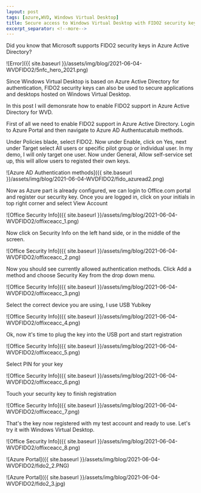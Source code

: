 ```yaml
---
layout: post
tags: [azure,WVD, Windows Virtual Desktop]
title: Secure access to Windows Virtual Desktop with FIDO2 security keys
excerpt_separator: <!--more-->
---
```

Did you know that Microsoft supports FIDO2 security keys in Azure Active Directory? 

![Error]({{ site.baseurl }}/assets/img/blog/2021-06-04-WVDFIDO2/5nfc_hero_2021.png)

<!--more-->

Since Windows Virtual Desktop is based on Azure Active Directory for authentication, FIDO2 security keys can also be used to secure applications and desktops hosted on Windows Virtual Desktop.

In this post I will demonsrate how to enable FIDO2 support in Azure Active Directory for WVD.

First of all we need to enable FIDO2 support in Azure Active Directory.
Login to Azure Portal and then navigate to Azure AD Authentucatuib methods.

Under Policies blade, select FIDO2. Now under Enable, click on Yes, next under Target select All users or specific pilot group or individual user. In my demo, I will only target one user.
Now under General, Allow self-service set up, this will allow users to registed their own keys.

![Azure AD Authentication methods]({{ site.baseurl }}/assets/img/blog/2021-06-04-WVDFIDO2/fido_azuread2.png)

Now as Azure part is already configured, we can login to Office.com portal and register our security key.
Once you are logged in, click on your initials in top right corner and select View Account

![Office Security Info]({{ site.baseurl }}/assets/img/blog/2021-06-04-WVDFIDO2/offixceacc_1.png)

Now click on Security Info on the left hand side, or in the middle of the screen.
 
![Office Security Info]({{ site.baseurl }}/assets/img/blog/2021-06-04-WVDFIDO2/offixceacc_2.png)

Now you should see currently allowed authentication methods. Click Add a method and choose Security Key from the drop down menu.

![Office Security Info]({{ site.baseurl }}/assets/img/blog/2021-06-04-WVDFIDO2/offixceacc_3.png)

Select the correct device you are using, I use USB Yubikey 

![Office Security Info]({{ site.baseurl }}/assets/img/blog/2021-06-04-WVDFIDO2/offixceacc_4.png)

Ok, now it's time to plug the key into the USB port and start registration

![Office Security Info]({{ site.baseurl }}/assets/img/blog/2021-06-04-WVDFIDO2/offixceacc_5.png)

Select PIN for your key

![Office Security Info]({{ site.baseurl }}/assets/img/blog/2021-06-04-WVDFIDO2/offixceacc_6.png)

Touch your security key to finish registration

![Office Security Info]({{ site.baseurl }}/assets/img/blog/2021-06-04-WVDFIDO2/offixceacc_7.png)

That's the key now registered with my test account and ready to use. Let's try it with Windows Virtual Desktop.

![Office Security Info]({{ site.baseurl }}/assets/img/blog/2021-06-04-WVDFIDO2/offixceacc_8.png)

![Azure Portal]({{ site.baseurl }}/assets/img/blog/2021-06-04-WVDFIDO2/fido2_2.PNG)

![Azure Portal]({{ site.baseurl }}/assets/img/blog/2021-06-04-WVDFIDO2/fido2_3.jpg)

